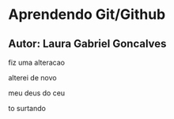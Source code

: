 # Aprendendo Git/Github
## Autor: Laura Gabriel Goncalves

fiz uma alteracao

alterei de novo

meu deus do ceu

to surtando
